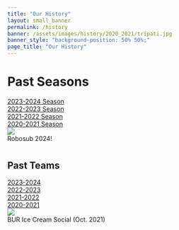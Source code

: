 ```yaml
---
title: "Our History"
layout: small_banner
permalink: /history
banner: /assets/images/history/2020_2021/tripati.jpg
banner_style: "background-position: 50% 50%;"
page_title: "Our History"
---
```


<div class="bur-wide-container" style="margin-bottom:40px;">
    <div class="row bur-subteam-row">
        <div class="col-xl-5">
            <h1>Past Seasons</h1>
            <a href="{{site.base_url}}/history/2023-2024">2023-2024 Season</a> <br style="line-height:30px;"/>
            <a href="{{site.base_url}}/history/2022-2023">2022-2023 Season</a> <br style="line-height:30px;"/>
            <a href="{{site.base_url}}/history/2021-2022">2021-2022 Season</a> <br style="line-height:30px;"/>
            <a href="{{site.base_url}}/history/2020-2021">2020-2021 Season</a>
        </div>
        <div class="col" style="display:block;margin:auto;">
            <img class="bur-photo home-photo small-margin-top" src="{{site.base_url}}/assets/images/history/2023_2024/robosub_2024.jpg">
            <div class="bur-caption">Robosub 2024!</div>
        </div>
    </div>
</div>


<section class="bur-wide-container">
<div class="row bur-subteam-row">
    <div class="col-xl-5">
        <h1>Past Teams</h1>
        <a href="{{site.base_url}}/members/2023-2024">2023-2024</a> <br style="line-height:30px;"/>
        <a href="{{site.base_url}}/members/2022-2023">2022-2023</a> <br style="line-height:30px;"/>
        <a href="{{site.base_url}}/members/2021-2022">2021-2022</a> <br style="line-height:30px;"/>
        <a href="{{site.base_url}}/members/2020-2021">2020-2021</a>
    </div>
    <div class="col" style="display:block;margin:auto;">
        <img class="bur-photo home-photo small-margin-top" src="{{site.base_url}}/assets/images/history/2021_2022/icecream_social_2122.jpg">
        <div class="bur-caption">BUR Ice Cream Social (Oct. 2021)</div>
    </div>
</div>
</section>